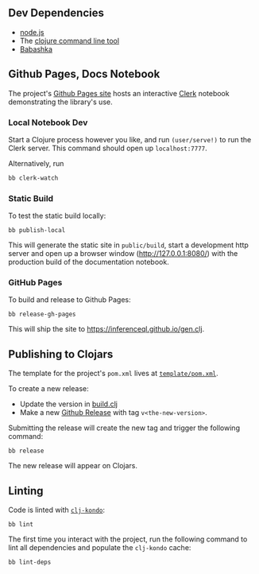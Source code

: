 ## Dev Dependencies

- [node.js](https://nodejs.org/en/)
- The [clojure command line tool](https://clojure.org/guides/install_clojure)
- [Babashka](https://github.com/babashka/babashka#installation)

## Github Pages, Docs Notebook

The project's [Github Pages site](https://inferenceql.github.io/gen.clj) hosts
an interactive [Clerk](https://github.com/nextjournal/clerk) notebook
demonstrating the library's use.

### Local Notebook Dev

Start a Clojure process however you like, and run `(user/serve!)` to run the
Clerk server. This command should open up `localhost:7777`.

Alternatively, run

```sh
bb clerk-watch
```

### Static Build

To test the static build locally:

```
bb publish-local
```

This will generate the static site in `public/build`, start a development http
server and open up a browser window (http://127.0.0.1:8080/) with the production
build of the documentation notebook.

### GitHub Pages

To build and release to Github Pages:

```
bb release-gh-pages
```

This will ship the site to https://inferenceql.github.io/gen.clj.

## Publishing to Clojars

The template for the project's `pom.xml` lives at
[`template/pom.xml`](https://github.com/InferenceQL/gen.clj/blob/main/template/pom.xml).

To create a new release:

- Update the version in
  [build.clj](https://github.com/InferenceQL/gen.clj/blob/main/build.clj)
- Make a new [Github
  Release](https://github.com/InferenceQL/gen.clj/releases) with tag
  `v<the-new-version>`.

Submitting the release will create the new tag and trigger the following
command:

```
bb release
```

The new release will appear on Clojars.

## Linting

Code is linted with [`clj-kondo`](https://github.com/clj-kondo/clj-kondo):

```
bb lint
```

The first time you interact with the project, run the following command to lint
all dependencies and populate the `clj-kondo` cache:

```
bb lint-deps
```
